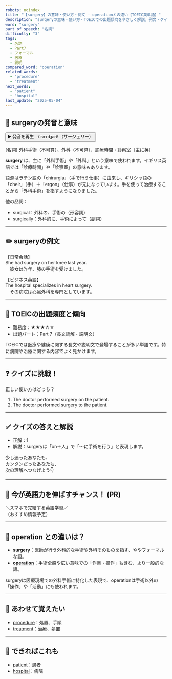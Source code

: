 ```yaml
---
robots: noindex
title: "【surgery】の意味・使い方・例文 ― operationとの違い【TOEIC英単語】"
description: "surgeryの意味・使い方・TOEICでの出題傾向をやさしく解説。例文・クイズ付きでoperationとの違いもわかりやすく学べます。"
word: "surgery"
part_of_speech: "名詞"
difficulty: "3"
tags:
  - 名詞
  - Part7
  - フォーマル
  - 医療
  - 説明
compared_word: "operation"
related_words:
  - "procedure"
  - "treatment"
next_words:
  - "patient"
  - "hospital"
last_update: "2025-05-04"
---
```


## 🔰 surgeryの発音と意味

<button class="play-audio" onclick="playTTS('surgery')">
  <span class="play-audio-main">
    ▶️ 発音を再生　/ˈsɜːrdʒəri/
  </span>
  <span class="play-audio-sub">
    （サージェリー）
  </span>
</button>

[名詞] 外科手術（不可算）、外科（不可算）、診療時間・診察室（主に英）

**surgery** は、主に「外科手術」や「外科」という意味で使われます。イギリス英語では「診療時間」や「診察室」の意味もあります。

語源はラテン語の「chirurgia」（手で行う仕事）に由来し、ギリシャ語の「cheir」（手）＋「ergon」（仕事）が元になっています。手を使って治療することから「外科手術」を指すようになりました。

他の品詞：  
- surgical：外科の、手術の（形容詞）
- surgically：外科的に、手術によって（副詞）

---

## ✏️ surgeryの例文

【日常会話】  
She had surgery on her knee last year.  
　彼女は昨年、膝の手術を受けました。

【ビジネス英語】  
The hospital specializes in heart surgery.  
　その病院は心臓外科を専門としています。

---

## 🎯 TOEICの出題頻度と傾向

- 難易度：★★★☆☆
- 出題パート：Part 7（長文読解・説明文）

TOEICでは医療や健康に関する長文や説明文で登場することが多い単語です。特に病院や治療に関する内容でよく見かけます。

---

## ❓ クイズに挑戦！

正しい使い方はどっち？

1. The doctor performed surgery on the patient.  
2. The doctor performed surgery to the patient.

---

## ✅ クイズの答えと解説

- 正解：**1**
- 解説：surgeryは「on＋人」で「～に手術を行う」と表現します。

少し迷ったあなたも、  
カンタンだったあなたも、  
次の理解へつなげよう👇️

---

## 🚀 今が英語力を伸ばすチャンス！ (PR)

<div class="info-center">
＼スマホで完結する英語学習／<br>  
（おすすめ情報予定）
</div>

---

## 🤔  operation との違いは？

- **surgery**：医師が行う外科的な手術や外科そのものを指す、ややフォーマルな語。
- **[operation](/word/operation/)**：手術全般や広い意味での「作業・操作」も含む、より一般的な語。

surgeryは医療現場での外科手術に特化した表現で、operationは手術以外の「操作」や「活動」にも使われます。

---

## 🧩 あわせて覚えたい

- [procedure](/word/procedure/)：処置、手順
- [treatment](/word/treatment/)：治療、処置

---

## 📖 できればこれも

- [patient](/word/patient/)：患者
- [hospital](/word/hospital/)：病院

<!-- cvid: aid34_bid47 -->
